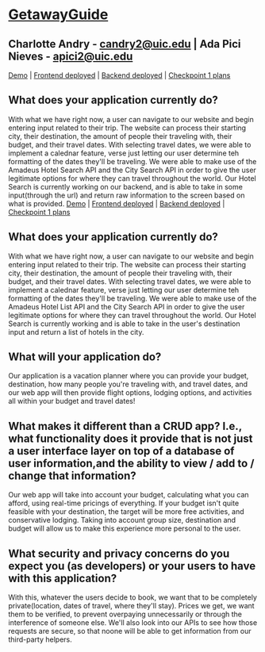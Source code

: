 # [GetawayGuide](https://github.com/candry1/final-project)

## Charlotte Andry - candry2@uic.edu | Ada Pici Nieves - apici2@uic.edu

[Demo](https://clipchamp.com/watch/CPYlmC4dQ4o) | [Frontend deployed](https://getawayguide1234.onrender.com/) | [Backend deployed](https://getawayguide123.onrender.com/) | [Checkpoint 1 plans](https://getawayguide09.onrender.com/)

## What does your application currently do?

With what we have right now, a user can navigate to our website and begin entering input related to their trip. The website can process their starting city, their destination, the amount of people their traveling with, their budget, and their travel dates. With selecting travel dates, we were able to implement a calednar feature, verse just letting our user determine teh formatting of the dates they'll be traveling. We were able to make use of the Amadeus Hotel Search API and the City Search API in order to give the user legitimate options for where they can travel throughout the world. Our Hotel Search is currently working on our backend, and is able to take in some input(through the url) and return raw information to the screen based on what is provided.
[Demo](https://uic.zoom.us/rec/share/S_mk8Hjc2yX4XJp5xlLOFc5Tx_3gAJkpsMWZ6tPh5ac8PMO0L3RhRaQn9YYVLg3z.ZkcX6rtunQwEtgdN?startTime=1698850145000) | [Frontend deployed](https://getawayguide1234.onrender.com/)  |  [Backend deployed](https://getawayguide123.onrender.com/)  |  [Checkpoint 1 plans](https://getawayguide09.onrender.com/)



## What does your application currently do?
With what we have right now, a user can navigate to our website and begin entering input related to their trip. The website can process their starting city, their destination, the amount of people their traveling with, their budget, and their travel dates. With selecting travel dates, we were able to implement a calednar feature, verse just letting our user determine teh formatting of the dates they'll be traveling. We were able to make use of the Amadeus Hotel List API and the City Search API in order to give the user legitimate options for where they can travel throughout the world. Our Hotel Search is currently working and is able to take in the user's destination input and return a list of hotels in the city. 

## What will your application do?

Our application is a vacation planner where you can provide your budget, destination, how many people you're traveling with, and travel dates, and our web app will then provide flight options, lodging options, and activities all within your budget and travel dates!

## What makes it different than a CRUD app? I.e., what functionality does it provide that is not just a user interface layer on top of a database of user information,and the ability to view / add to / change that information?

Our web app will take into account your budget, calculating what you can afford, using real-time pricings of everything. If your budget isn't quite feasible with your destination, the target will be more free activities, and conservative lodging. Taking into account group size, destination and budget will allow us to make this experience more personal to the user.

## What security and privacy concerns do you expect you (as developers) or your users to have with this application?

With this, whatever the users decide to book, we want that to be completely private(location, dates of travel, where they'll stay). Prices we get, we want them to be verified, to prevent overpaying unnecessarily or through the interference of someone else. We'll also look into our APIs to see how those requests are secure, so that noone will be able to get information from our third-party helpers.
